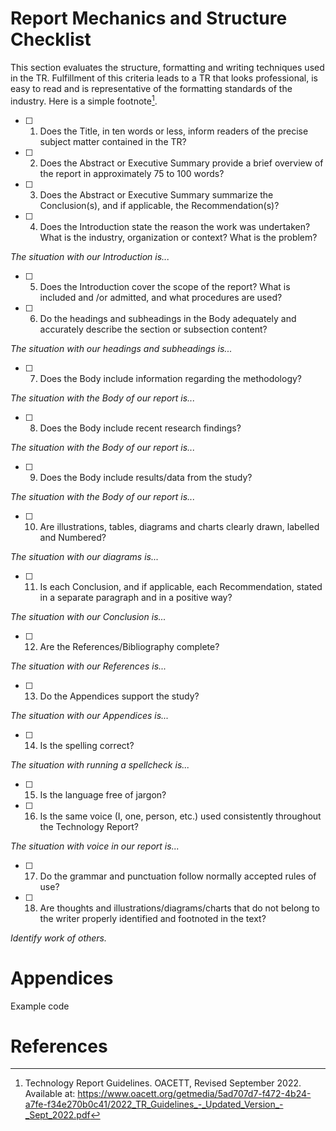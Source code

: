 # Report Mechanics and Structure Checklist
This section evaluates the structure, formatting and writing techniques used in the TR.
Fulfillment of this criteria leads to a TR that looks professional, is easy to read and is
representative of the formatting standards of the industry. Here is a simple footnote[^1].

[^1]: Technology Report Guidelines. OACETT, Revised September 2022. Available at: https://www.oacett.org/getmedia/5ad707d7-f472-4b24-a7fe-f34e270b0c41/2022_TR_Guidelines_-_Updated_Version_-_Sept_2022.pdf


- [ ] 1. Does the Title, in ten words or less, inform readers of the precise subject matter
contained in the TR?

- [ ] 2. Does the Abstract or Executive Summary provide a brief overview of the report
in approximately 75 to 100 words?

- [ ] 3. Does the Abstract or Executive Summary summarize the Conclusion(s), and if
applicable, the Recommendation(s)?

- [ ] 4. Does the Introduction state the reason the work was undertaken? What is the
industry, organization or context? What is the problem?

*The situation with our Introduction is...*

- [ ] 5. Does the Introduction cover the scope of the report? What is included and /or
admitted, and what procedures are used?

- [ ] 6. Do the headings and subheadings in the Body adequately and accurately
describe the section or subsection content?

*The situation with our headings and subheadings is...*

- [ ] 7. Does the Body include information regarding the methodology?

*The situation with the Body of our report is...*

- [ ] 8. Does the Body include recent research findings?

*The situation with the Body of our report is...*

- [ ] 9. Does the Body include results/data from the study?

*The situation with the Body of our report is...*

- [ ] 10. Are illustrations, tables, diagrams and charts clearly drawn, labelled and
Numbered?

*The situation with our diagrams is...*

- [ ] 11. Is each Conclusion, and if applicable, each Recommendation, stated in a
separate paragraph and in a positive way?

*The situation with our Conclusion is...*

- [ ] 12. Are the References/Bibliography complete?

*The situation with our References is...*

- [ ] 13. Do the Appendices support the study?

*The situation with our Appendices is...*

- [ ] 14. Is the spelling correct?

*The situation with running a spellcheck is...*

- [ ] 15. Is the language free of jargon?

- [ ] 16. Is the same voice (I, one, person, etc.) used consistently throughout the
Technology Report?

*The situation with voice in our report is...*

- [ ] 17. Do the grammar and punctuation follow normally accepted rules of use?

- [ ] 18. Are thoughts and illustrations/diagrams/charts that do not belong to the writer
properly identified and footnoted in the text?

*Identify work of others.*

# Appendices

Example code   

# References

